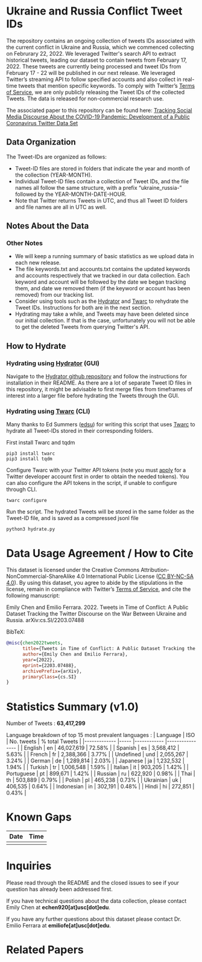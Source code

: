 # Ukraine and Russia Conflict Tweet IDs
 
The repository contains an ongoing collection of tweets IDs associated with the current conflict in Ukraine and Russia, which we commenced collecting on Februrary 22, 2022. We leveraged Twitter's search API to extract historical tweets, leading our dataset to contain tweets from February 17, 2022. These tweets are currently being processed and tweet IDs from February 17 - 22 will be published in our next release. We leveraged Twitter’s streaming API to follow specified accounts and also collect in real-time tweets that mention specific keywords. To comply with Twitter’s [Terms of Service](https://developer.twitter.com/en/developer-terms/agreement-and-policy), we are only publicly releasing the Tweet IDs of the collected Tweets. The data is released for non-commercial research use. 

The associated paper to this repository can be found here: [Tracking Social Media Discourse About the COVID-19 Pandemic: Development of a Public Coronavirus Twitter Data Set](https://arxiv.org/abs/2203.07488)


## Data Organization
The Tweet-IDs are organized as follows:
* Tweet-ID files are stored in folders that indicate the year and month of the collection (YEAR-MONTH). 
* Individual Tweet-ID files contain a collection of Tweet IDs, and the file names all follow the same structure, with a prefix “ukraine_russia-” followed by the YEAR-MONTH-DATE-HOUR. 
* Note that Twitter returns Tweets in UTC, and thus all Tweet ID folders and file names are all in UTC as well. 

## Notes About the Data
### Other Notes
* We will keep a running summary of basic statistics as we upload data in each new release. 
* The file keywords.txt and accounts.txt contains the updated keywords and accounts respectively that we tracked in our data collection. Each keyword and account will be followed by the date we began tracking them, and date we removed them (if the keyword or account has been removed) from our tracking list. 
* Consider using tools such as the [Hydrator](https://github.com/DocNow/hydrator) and [Twarc](https://github.com/DocNow/twarc) to rehydrate the Tweet IDs. Instructions for both are in the next section. 
* Hydrating may take a while, and Tweets may have been deleted since our initial collection. If that is the case, unfortunately you will not be able to get the deleted Tweets from querying Twitter's API. 

## How to Hydrate

### Hydrating using [Hydrator](https://github.com/DocNow/hydrator) (GUI)
Navigate to the [Hydrator github repository](https://github.com/DocNow/hydrator) and follow the instructions for installation in their README. As there are a lot of separate Tweet ID files in this repository, it might be advisable to first merge files from timeframes of interest into a larger file before hydrating the Tweets through the GUI. 

### Hydrating using [Twarc](https://github.com/DocNow/twarc) (CLI)
Many thanks to Ed Summers ([edsu](https://github.com/edsu)) for writing this script that uses [Twarc](https://github.com/DocNow/twarc) to hydrate all Tweet-IDs stored in their corresponding folders. 

First install Twarc and tqdm
```
pip3 install twarc
pip3 install tqdm
```

Configure Twarc with your Twitter API tokens (note you must [apply](https://developer.twitter.com/en/apply-for-access) for a Twitter developer account first in order to obtain the needed tokens). You can also configure the API tokens in the script, if unable to configure through CLI. 
```
twarc configure
```

Run the script. The hydrated Tweets will be stored in the same folder as the Tweet-ID file, and is saved as a compressed jsonl file
```
python3 hydrate.py
```

# Data Usage Agreement / How to Cite
This dataset is licensed under the Creative Commons Attribution-NonCommercial-ShareAlike 4.0 International Public License ([CC BY-NC-SA 4.0](https://creativecommons.org/licenses/by-nc-sa/4.0/)). By using this dataset, you agree to abide by the stipulations in the license, remain in compliance with Twitter’s [Terms of Service](https://developer.twitter.com/en/developer-terms/agreement-and-policy), and cite the following manuscript: 

Emily Chen and Emilio Ferrara. 2022. Tweets in Time of Conflict: A Public Dataset Tracking the Twitter Discourse on the War Between Ukraine and Russia. arXiv:cs.SI/2203.07488

BibTeX:
```bibtex
@misc{chen2022tweets,
      title={Tweets in Time of Conflict: A Public Dataset Tracking the Twitter Discourse on the War Between Ukraine and Russia}, 
      author={Emily Chen and Emilio Ferrara},
      year={2022},
      eprint={2203.07488},
      archivePrefix={arXiv},
      primaryClass={cs.SI}
}
```


# Statistics Summary (v1.0)
Number of Tweets : **63,417,299**

Language breakdown of top 15 most prevalent languages :
| Language        | ISO     | No. tweets       | % total Tweets     |
|-------------    |-----    |------------      |----------------    |
| English         | en      | 46,027,619       | 72.58%             |
| Spanish         | es      | 3,568,412        | 5.63%              |
| French          | fr      | 2,388,366        | 3.77%              | 
| Undefined       | und     | 2,055,267        | 3.24%              | 
| German          | de      | 1,289,814        | 2.03%              |
| Japanese        | ja      | 1,232,532        | 1.94%              |
| Turkish         | tr      | 1,006,548        | 1.59%              | 
| Italian         | it      | 903,205          | 1.42%              |
| Portuguese      | pt      | 899,671          | 1.42%              |
| Russian         | ru      | 622,920          | 0.98%              |
| Thai            | th      | 503,889          | 0.79%              |
| Polish          | pl      | 465,238          | 0.73%              |
| Ukrainian       | uk      | 406,535          | 0.64%              |
| Indonesian      | in      | 302,191          | 0.48%              |
| Hindi           | hi      | 272,851          | 0.43%              |

# Known Gaps
| Date          | Time              |
|-------------  |-----              |
|  | |


# Inquiries

Please read through the README and the closed issues to see if your question has already been addressed first. 

If you have technical questions about the data collection, please contact Emily Chen at **echen920[at]usc[dot]edu**.

If you have any further questions about this dataset please contact Dr. Emilio Ferrara at **emiliofe[at]usc[dot]edu**.

# Related Papers
